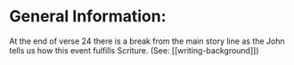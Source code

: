 # General Information:

At the end of verse 24 there is a break from the main story line as the John tells us how this event fulfills Scriture. (See: [[writing-background]])